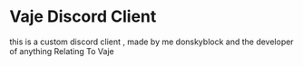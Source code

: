 # Vaje Discord Client
 this is a custom discord client , made by me donskyblock and the developer of  anything Relating To Vaje
